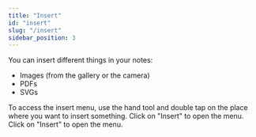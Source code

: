 ```yaml
---
title: "Insert"
id: "insert"
slug: "/insert"
sidebar_position: 3
---
```


You can insert different things in your notes:

* Images (from the gallery or the camera)
* PDFs
* SVGs

To access the insert menu, use the hand tool and double tap on the place where you want to insert something. Click on "Insert" to open the menu. Click on "Insert" to open the menu.
